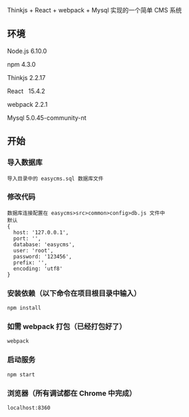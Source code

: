 
Thinkjs + React + webpack + Mysql 实现的一个简单 CMS 系统

## 环境

Node.js  6.10.0

npm      4.3.0

Thinkjs  2.2.17

React    15.4.2

webpack  2.2.1

Mysql    5.0.45-community-nt

## 开始

### 导入数据库

```
导入目录中的 easycms.sql 数据库文件
```

### 修改代码

```
数据库连接配置在 easycms>src>common>config>db.js 文件中
默认
{
  host: '127.0.0.1',
  port: '',
  database: 'easycms',
  user: 'root',
  password: '123456',
  prefix: '',
  encoding: 'utf8'
}
```

### 安装依赖（以下命令在项目根目录中输入）

```
npm install
```

### 如需 webpack 打包（已经打包好了）

```
webpack
```

### 启动服务

```
npm start
```

### 浏览器（所有调试都在 Chrome 中完成）

```
localhost:8360
```
